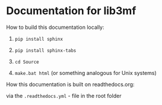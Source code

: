 # Documentation for lib3mf

How to build this documentation locally:

1. `pip install sphinx`

2. `pip install sphinx-tabs`

3. `cd Source`

4. `make.bat html` (or something analogous for Unix systems)


How this documentation is built on readthedocs.org:

via the `.readthedocs.yml` - file in the root folder